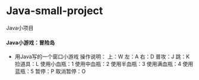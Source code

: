 # Java-small-project
Java小项目
#### Java小游戏：冒险岛
- 用Java写的一个窗口小游戏
操作说明：
上：W	左：A	右：D
普攻：J	跳：K	捡道具：L
使用小血瓶：1	使用中血瓶：2	使用半血瓶：3	使用满血瓶：4	使用蓝瓶：5
暂停：P		取消暂停：O	
